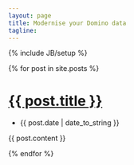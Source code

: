 ```yaml
---
layout: page
title: Modernise your Domino data
tagline:
---
```

{% include JB/setup %}

{% for post in site.posts %}
<div class="blog margin-bottom-40">
	<h1><a href="{{ BASE_PATH }}{{ post.url }}">{{ post.title }}</a></h1>
    <div class="blog-post-tags">
        <ul class="list-unstyled list-inline blog-info">
            <li><i class="fa fa-calendar"></i> {{ post.date | date_to_string }}</li>
        </ul>
    </div>
    <p>{{ post.content }}</p>

</div>
{% endfor %}
